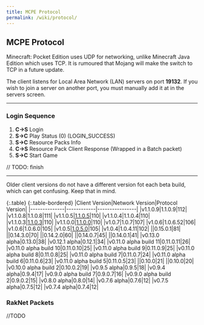 ```yaml
---
title: MCPE Protocol
permalink: /wiki/protocol/
---
```

## MCPE Protocol
Minecraft: Pocket Edition uses UDP for networking, unlike Minecraft Java Edition which uses TCP. It is rumoured that Mojang will make the switch to TCP in a future update.
  
The client listens for Local Area Network (LAN) servers on port **19132**. If you wish to join a server on another port, you must manually add it at in the servers screen.

---

### Login Sequence
1. **C->S** Login  
2. **S->C** Play Status (0) (LOGIN_SUCCESS)  
3. **S->C** Resource Packs Info  
4. **C->S** Resource Pack Client Response (Wrapped in a Batch packet)  
5. **S->C** Start Game   

// TODO: finish

---

Older client versions do not have a different version fot each beta build, which can get confusing. Keep that in mind.  

{:.table}
{:.table-bordered}
|Client Version|Network Version|Protocol Version|
|--------------|------------|----------------|
|v1.1.0.9|1.1.0.9|112|
|v1.1.0.8|1.1.0.8|111|
|v1.1.0.5|[1.1.0.5](1.1.0.5/)|110|
|v1.1.0.4|1.1.0.4|110|
|v1.1.0.3|[1.1.0.3](1.1.0.3/)|110|
|v1.1.0.0|[1.1.0.0](1.1.0.0/)|110|
|v1.0.7|1.0.7|107|
|v1.0.6|1.0.6.52|106|
|v1.0.6|1.0.6.0|105|
|v1.0.5|[1.0.5.0](1.0.5/)|105|
|v1.0.4|1.0.4.11|102|
||0.15.0.1|81|
||0.14.3.0|70|
||0.14.2.0|60|
||0.14.0.7|45|
||0.14.0.1|41|
|v0.13.0 alpha|0.13.0|38|
|v0.12.1 alpha|0.12.1|34|
|v0.11.0 alpha build 11|0.11.0.11|26|
|v0.11.0 alpha build 10|0.11.0.10|25|
|v0.11.0 alpha build 9|0.11.0.9|25|
|v0.11.0 alpha build 8|0.11.0.8|25|
|v0.11.0 alpha build 7|0.11.0.7|24|
|v0.11.0 alpha build 6|0.11.0.6|23|
|v0.11.0 alpha build 5|0.11.0.5|23|
||0.10.0|21|
||0.10.0|20|
|v0.10.0 alpha build 2|0.10.0.2|19|
|v0.9.5 alpha|0.9.5|18|
|v0.9.4 alpha|0.9.4|17|
|v0.9.0 alpha build 7|0.9.0.7|16|
|v0.9.0 alpha build 2|0.9.0.2|15|
|v0.8.0 alpha|0.8.0|14|
|v0.7.6 alpha|0.7.6|12|
|v0.7.5 alpha|0.7.5|12|
|v0.7.4 alpha|0.7.4|12|

### RakNet Packets
  
//TODO

